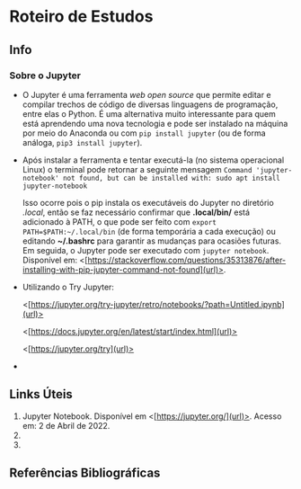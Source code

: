 # Roteiro de Estudos

## Info

### Sobre o Jupyter
* O Jupyter é uma ferramenta _web open source_ que permite editar e compilar trechos de código de diversas linguagens de programação, entre elas o Python. É uma alternativa muito interessante para quem está aprendendo uma nova tecnologia e pode ser instalado na máquina por meio do Anaconda ou com `pip install jupyter` (ou de forma análoga, `pip3 install jupyter`).

* Após instalar a ferramenta e tentar executá-la (no sistema operacional Linux) o terminal pode retornar a seguinte mensagem
`Command 'jupyter-notebook' not found, but can be installed with: sudo apt install jupyter-notebook`

     Isso ocorre pois o pip instala os executáveis do Jupyter no diretório *.local*, então se faz necessário confirmar que **.local/bin/** está adicionado à PATH, o que pode ser feito com `export PATH=$PATH:~/.local/bin` (de forma temporária a cada execução) ou editando **~/.bashrc** para garantir as mudanças para ocasiões futuras. Em seguida, o Jupyter pode ser executado com `jupyter notebook`. Disponível em: <[https://stackoverflow.com/questions/35313876/after-installing-with-pip-jupyter-command-not-found](url)>.

* Utilizando o Try Jupyter:

     <[https://jupyter.org/try-jupyter/retro/notebooks/?path=Untitled.ipynb](url)>

     <[https://docs.jupyter.org/en/latest/start/index.html](url)>

     <[https://jupyter.org/try](url)>
* 



## Links Úteis
1. Jupyter Notebook. Disponível em <[https://jupyter.org/](url)>. Acesso em: 2 de Abril de 2022.
2.  
3. 


## Referências Bibliográficas
